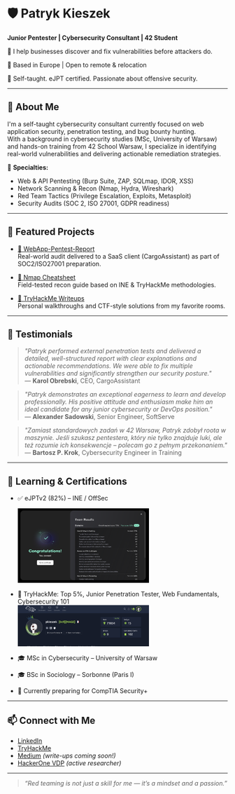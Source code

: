 # 🛡️ Patryk Kieszek

**Junior Pentester | Cybersecurity Consultant | 42 Student**

🎯 I help businesses discover and fix vulnerabilities before attackers do.  

📍 Based in Europe | Open to remote & relocation 

🧠 Self-taught. eJPT certified. Passionate about offensive security.

---

## 💼 About Me

I'm a self-taught cybersecurity consultant currently focused on web application security, penetration testing, and bug bounty hunting.  
With a background in cybersecurity studies (MSc, University of Warsaw) and hands-on training from 42 School Warsaw, I specialize in identifying real-world vulnerabilities and delivering actionable remediation strategies.

🔐 **Specialties:**  
- Web & API Pentesting (Burp Suite, ZAP, SQLmap, IDOR, XSS)  
- Network Scanning & Recon (Nmap, Hydra, Wireshark)  
- Red Team Tactics (Privilege Escalation, Exploits, Metasploit)  
- Security Audits (SOC 2, ISO 27001, GDPR readiness)

---

## 📌 Featured Projects

- [🔎 WebApp-Pentest-Report](https://github.com/pkieszek/WebApp-Pentest-Report)  
  Real-world audit delivered to a SaaS client (CargoAssistant) as part of SOC2/ISO27001 preparation.

- [📄 Nmap Cheatsheet](https://github.com/pkieszek/nmap-cheatsheet)  
  Field-tested recon guide based on INE & TryHackMe methodologies.

- [🧪 TryHackMe Writeups](https://github.com/pkieszek/tryhackme-writeups)  
  Personal walkthroughs and CTF-style solutions from my favorite rooms.

---

## 🌟 Testimonials

> *"Patryk performed external penetration tests and delivered a detailed, well-structured report with clear explanations and actionable recommendations. We were able to fix multiple vulnerabilities and significantly strengthen our security posture."*  
> — **Karol Obrebski**, CEO, CargoAssistant

> *"Patryk demonstrates an exceptional eagerness to learn and develop professionally. His positive attitude and enthusiasm make him an ideal candidate for any junior cybersecurity or DevOps position."*  
> — **Alexander Sadowski**, Senior Engineer, SoftServe

> *"Zamiast standardowych zadań w 42 Warsaw, Patryk zdobył roota w maszynie. Jeśli szukasz pentestera, który nie tylko znajduje luki, ale też rozumie ich konsekwencje – polecam go z pełnym przekonaniem."*  
> — **Bartosz P. Krok**, Cybersecurity Engineer in Training

---

## 🧠 Learning & Certifications

- ✅ eJPTv2 (82%) – INE / OffSec

  <img src="exam results.png" alt="exam results" width="300"/>  
- 🧪 TryHackMe: Top 5%, Junior Penetration Tester, Web Fundamentals, Cybersecurity 101  
  <img src="THM.png" alt="TryHackMe Top 5%" width="300"/>
- 🎓 MSc in Cybersecurity – University of Warsaw  
- 🎓 BSc in Sociology – Sorbonne (Paris I)  
- 🎯 Currently preparing for CompTIA Security+
---

## 📫 Connect with Me

- [LinkedIn](https://www.linkedin.com/in/patrykkieszek/)
- [TryHackMe](https://tryhackme.com/p/pkieszek)
- [Medium](https://medium.com/@cybernomad42) *(write-ups coming soon!)*
- [HackerOne VDP](https://hackerone.com/) *(active researcher)*

---

> *“Red teaming is not just a skill for me — it’s a mindset and a passion.”*
